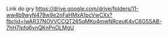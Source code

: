 Link do gry
https://drive.google.com/drive/folders/11-ww4b9wyN478w9e2nFaHMxA1pcVwCXx?fbclid=IwAR37NOVVCCQT265qMKo4mwNRceuK4vC6G5SAB-7hH7lpfq6ynQKnPnOLMgU
